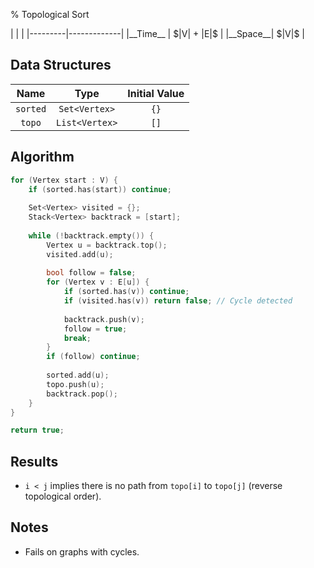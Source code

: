 % Topological Sort

<div class="no-stretch">
|         |             |
|---------|-------------|
|__Time__ | $|V| + |E|$ |
|__Space__| $|V|$       |
</div>

## Data Structures
| Name        | Type            | Initial Value |
|:-----------:|:---------------:|:-------------:|
| `sorted`    | `Set<Vertex>`   | `{}`          |
| `topo`      | `List<Vertex>`  | `[]`          |

## Algorithm
```c++
for (Vertex start : V) {
    if (sorted.has(start)) continue;
    
    Set<Vertex> visited = {};
    Stack<Vertex> backtrack = [start];
    
    while (!backtrack.empty()) {
        Vertex u = backtrack.top();
        visited.add(u);
        
        bool follow = false;
        for (Vertex v : E[u]) {
            if (sorted.has(v)) continue;
            if (visited.has(v)) return false; // Cycle detected
            
            backtrack.push(v);
            follow = true;
            break;
        }
        if (follow) continue;
        
        sorted.add(u);
        topo.push(u);
        backtrack.pop();
    }
}

return true;
```

## Results
- `i < j` implies there is no path from `topo[i]` to `topo[j]` (reverse topological order).

## Notes
- Fails on graphs with cycles.
